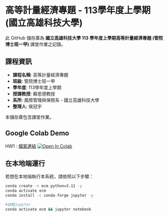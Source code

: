 # 高等計量經濟專題 - 113學年度上學期 (國立高雄科技大學)



此 GitHub 儲存庫為 **國立高雄科技大學 113 學年度上學期高等計量經濟專題 (管院博士班一甲)** 課堂作業之記錄。

## 課程資訊
- **課程名稱**: 高等計量經濟專題
- **班級**: 管院博士班一甲
- **學年度**: 113學年度上學期
- **授課教授**: 蘇恩德教授
- **系所**: 風險管理與保險系 - 國立高雄科技大學
- **整理人**: 侯冠宇

本儲存庫包含課堂作業。




## Google Colab Demo

HW1 : 
[檔案連結](https://github.com/guanyuhoujeff/113_NKUST_Advanced_Econometrics/tree/main/homework1) [![Open In Colab](https://colab.research.google.com/assets/colab-badge.svg)](https://colab.research.google.com/github/guanyuhoujeff/113_NKUST_Advanced_Econometrics/blob/main/homework1/HW1.ipynb)

## 在本地端運行

若想在本地端執行本系統，請依照以下步驟：

```bash
conda create -n ecm python=3.11 -y
conda activate ecm
conda install -c conda-forge jupyter -y

#啟動jupyter
conda activate ecm && jupyter notebook
```
